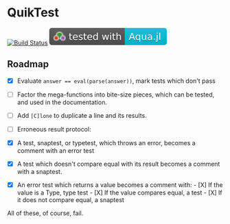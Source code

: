 # QuikTest

[![Build Status](https://github.com/mnemnion/QuikTest.jl/actions/workflows/CI.yml/badge.svg?branch=trunk)](https://github.com/mnemnion/QuikTest.jl/actions/workflows/CI.yml?query=branch%3Atrunk)
[![Aqua](https://raw.githubusercontent.com/JuliaTesting/Aqua.jl/master/badge.svg)](https://github.com/JuliaTesting/Aqua.jl)


## Roadmap

- [X]  Evaluate `answer == eval(parse(answer))`, mark tests which don't pass
- [ ]  Factor the mega-functions into bite-size pieces, which can be tested,
       and used in the documentation.
- [ ]  Add `[C]lone` to duplicate a line and its results.

- [ ]  Erroneous result protocol:
  - [X]  A test, snaptest, or typetest, which throws an error, becomes a comment
         with an error test
  - [X]  A test which doesn't compare equal with its result becomes a comment with
         a snaptest.
  - [X]  An error test which returns a value becomes a comment with:
    - [X]  If the value is a Type, type test
    - [X]  If the value compares equal, a test
    - [X]  If it does not compare equal, a snaptest

All of these, of course, fail.